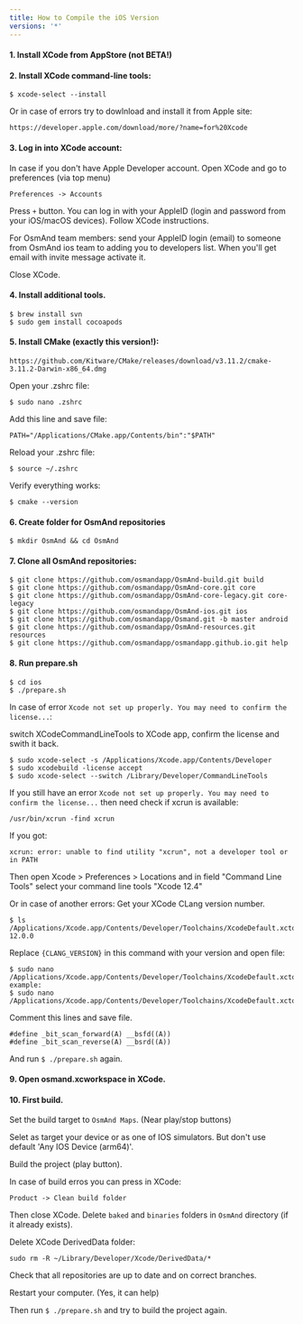```yaml
---
title: How to Compile the iOS Version
versions: '*'
---
```


#### **1. Install XCode from AppStore (not BETA!)**
#### **2. Install XCode command-line tools:** 
```
$ xcode-select --install
```
Or in case of errors try to dowlnload and install it from Apple site:
```
https://developer.apple.com/download/more/?name=for%20Xcode
```
#### **3. Log in into XCode account:**
In case if you don't have Apple Developer account. Open XCode and go to preferences (via top menu)
```
Preferences -> Accounts 
```
Press `+` button. You can log in with your AppleID (login and password from your iOS/macOS devices). Follow XCode instructions.

For OsmAnd team members: send your AppleID login (email) to someone from OsmAnd ios team to adding you to developers list. When you'll get email with invite message activate it.

Close XCode.

#### **4. Install additional tools.**
```
$ brew install svn
$ sudo gem install cocoapods
```
#### **5. Install CMake (exactly this version!):**
```
https://github.com/Kitware/CMake/releases/download/v3.11.2/cmake-3.11.2-Darwin-x86_64.dmg
```
Open your .zshrc file: 
```
$ sudo nano .zshrc
```
Add this line and save file: 
```
PATH="/Applications/CMake.app/Contents/bin":"$PATH"
```
Reload your .zshrc file: 
```
$ source ~/.zshrc
```
Verify everything works: 
```
$ cmake --version
```
#### **6. Create folder for OsmAnd repositories**
```
$ mkdir OsmAnd && cd OsmAnd
```
#### **7. Clone all OsmAnd repositories:**
```
$ git clone https://github.com/osmandapp/OsmAnd-build.git build
$ git clone https://github.com/osmandapp/OsmAnd-core.git core
$ git clone https://github.com/osmandapp/OsmAnd-core-legacy.git core-legacy
$ git clone https://github.com/osmandapp/OsmAnd-ios.git ios
$ git clone https://github.com/osmandapp/Osmand.git -b master android
$ git clone https://github.com/osmandapp/OsmAnd-resources.git resources
$ git clone https://github.com/osmandapp/osmandapp.github.io.git help
```
#### **8. Run prepare.sh**
```
$ cd ios
$ ./prepare.sh
```
In case of error `Xcode not set up properly. You may need to confirm the license...`:

switch XCodeCommandLineTools to XCode app, confirm the license and swith it back.

```
$ sudo xcode-select -s /Applications/Xcode.app/Contents/Developer
$ sudo xcodebuild -license accept
$ sudo xcode-select --switch /Library/Developer/CommandLineTools
```
If you still have an error `Xcode not set up properly. You may need to confirm the license...` then need check if xcrun is available:
```
/usr/bin/xcrun -find xcrun
```
If you got:
```
xcrun: error: unable to find utility "xcrun", not a developer tool or in PATH
```
Then open Xcode > Preferences > Locations and in field "Command Line Tools" select your command line tools "Xcode 12.4"

Or in case of another errors:
Get your XCode CLang version number.
```
$ ls /Applications/Xcode.app/Contents/Developer/Toolchains/XcodeDefault.xctoolchain/usr/lib/clang/
12.0.0
```
Replace `{CLANG_VERSION}` in this command with your version and open file:
```
$ sudo nano /Applications/Xcode.app/Contents/Developer/Toolchains/XcodeDefault.xctoolchain/usr/lib/clang/{CLANG_VERSION}/include/ia32intrin.h
example:
$ sudo nano /Applications/Xcode.app/Contents/Developer/Toolchains/XcodeDefault.xctoolchain/usr/lib/clang/12.0.0/include/ia32intrin.h
```
Comment this lines and save file.
```
#define _bit_scan_forward(A) __bsfd((A))
#define _bit_scan_reverse(A) __bsrd((A))
```
And run `$ ./prepare.sh` again.
#### **9. Open osmand.xcworkspace in XCode.**
#### **10. First build.**
Set the build target to `OsmAnd Maps`. (Near play/stop buttons)

Selet as target your device or as one of IOS simulators. But don't use default 'Any IOS Device (arm64)'. 

Build the project (play button).

In case of build erros you can press in XCode: 
```
Product -> Clean build folder
```
Then close XCode. 
Delete `baked` and `binaries` folders in `OsmAnd` directory (if it already exists). 

Delete XCode DerivedData folder:
```
sudo rm -R ~/Library/Developer/Xcode/DerivedData/*
```
Check that all repositories are up to date and on correct branches.

Restart your computer. (Yes, it can help)

Then run `$ ./prepare.sh` and try to build the project again.
